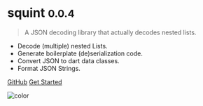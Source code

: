 <!-- _coverpage.md -->

[//]: # (![logo]&#40;json_logo.png&#41;)

# squint <small>0.0.4</small>

> A JSON decoding library that actually decodes nested lists.

- Decode (multiple) nested Lists.
- Generate boilerplate (de)serialization code.
- Convert JSON to dart data classes.
- Format JSON Strings.

[GitHub](https://github.com/buijs-dev/squint)
[Get Started](quickstart.md)

![color](#154c79)